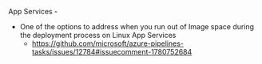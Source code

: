 App Services - 

* One of the options to address when you run out of Image space during the deployment process on Linux App Services
  * https://github.com/microsoft/azure-pipelines-tasks/issues/12784#issuecomment-1780752684

